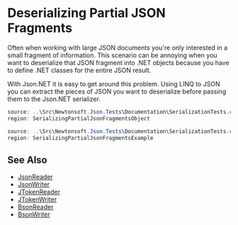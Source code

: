 ﻿# Deserializing Partial JSON Fragments

Often when working with large JSON documents you're only interested in a small fragment of information. This scenario can be annoying when you want to deserialize that JSON fragment into .NET objects because you have to define .NET classes for the entire JSON result.

With Json.NET it is easy to get around this problem. Using LINQ to JSON you can extract the pieces of JSON you want to deserialize before passing them to the Json.NET serializer.

```csharp Fragments Object
source: ..\Src\Newtonsoft.Json.Tests\Documentation\SerializationTests.cs
region: SerializingPartialJsonFragmentsObject
```

```csharp Deserializing Partial JSON Fragment Example
source: ..\Src\Newtonsoft.Json.Tests\Documentation\SerializationTests.cs
region: SerializingPartialJsonFragmentsExample
```

## See Also

- [JsonReader](/api/newtonsoft/json/jsonreader/)
- [JsonWriter](/api/newtonsoft/json/jsonwriter/)
- [JTokenReader](/api/newtonsoft/json/linq/jtokenreader/)
- [JTokenWriter](/api/newtonsoft/json/linq/jtokenwriter/)
- [BsonReader](/api/newtonsoft/json/bson/bsonreader/)
- [BsonWriter](/api/newtonsoft/json/bson/bsonwriter/)